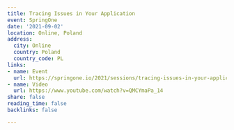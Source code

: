 ```yaml
---
title: Tracing Issues in Your Application
event: SpringOne
date: '2021-09-02'
location: Online, Poland
address:
  city: Online
  country: Poland
  country_code: PL
links:
- name: Event
  url: https://springone.io/2021/sessions/tracing-issues-in-your-application
- name: Video
  url: https://www.youtube.com/watch?v=QMCYmaPa_14
share: false
reading_time: false
backlinks: false

---
```

